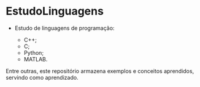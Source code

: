 # EstudoLinguagens

* Estudo de linguagens de programação:

  * C++;
  * C;
  * Python;
  * MATLAB.


Entre outras, este repositório armazena exemplos e conceitos aprendidos, servindo como aprendizado.
